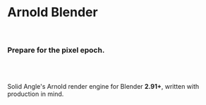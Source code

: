 # Arnold Blender

<br>

### Prepare for the pixel epoch.

<br>
<br>

Solid Angle's Arnold render engine for Blender **2.91+**, written with production in mind.
